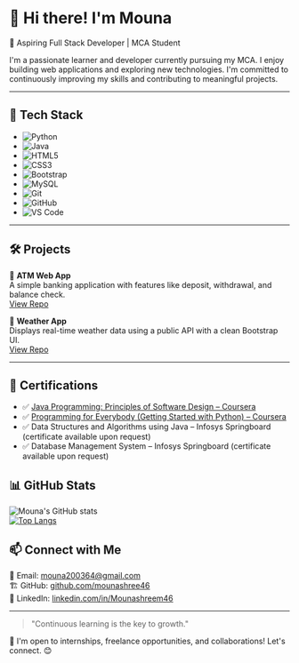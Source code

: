 # 👋 Hi there! I'm Mouna  
🚀 Aspiring Full Stack Developer | MCA Student  

I'm a passionate learner and developer currently pursuing my MCA. I enjoy building web applications and exploring new technologies. I'm committed to continuously improving my skills and contributing to meaningful projects.

---

## 🚀 Tech Stack

- ![Python](https://img.shields.io/badge/-Python-3776AB?style=flat-square&logo=python&logoColor=white)
- ![Java](https://img.shields.io/badge/-Java-007396?style=flat-square&logo=java&logoColor=white)
- ![HTML5](https://img.shields.io/badge/-HTML5-E34F26?style=flat-square&logo=html5&logoColor=white)
- ![CSS3](https://img.shields.io/badge/-CSS3-1572B6?style=flat-square&logo=css3)
- ![Bootstrap](https://img.shields.io/badge/-Bootstrap-563D7C?style=flat-square&logo=bootstrap)
- ![MySQL](https://img.shields.io/badge/-MySQL-4479A1?style=flat-square&logo=mysql)
- ![Git](https://img.shields.io/badge/-Git-F05032?style=flat-square&logo=git)
- ![GitHub](https://img.shields.io/badge/-GitHub-181717?style=flat-square&logo=github)
- ![VS Code](https://img.shields.io/badge/-VS%20Code-007ACC?style=flat-square&logo=visual-studio-code)

---

## 🛠️ Projects

🔹 **ATM Web App**  
A simple banking application with features like deposit, withdrawal, and balance check.  
[View Repo](https://github.com/mounashree46/ATM-Web-App)  

🔹 **Weather App**  
Displays real-time weather data using a public API with a clean Bootstrap UI.  
[View Repo](https://github.com/mounashree46/Weather-App)

---

## 📜 Certifications

- ✅ [Java Programming: Principles of Software Design – Coursera](https://coursera.org/share/e660645cf755b9063b8247cb098b967c)
- ✅ [Programming for Everybody (Getting Started with Python) – Coursera](https://coursera.org/share/fdb8c24ca5c2d5f10ec64dde79611ede)  
- ✅ Data Structures and Algorithms using Java – Infosys Springboard (certificate available upon request)  
- ✅ Database Management System – Infosys Springboard (certificate available upon request)


## 📊 GitHub Stats

![Mouna's GitHub stats](https://github-readme-stats.vercel.app/api?username=mounashree46&show_icons=true&theme=tokyonight)  
[![Top Langs](https://github-readme-stats.vercel.app/api/top-langs/?username=mounashree46&layout=compact&theme=tokyonight)](https://github.com/anuraghazra/github-readme-stats)



## 📫 Connect with Me

📩 Email: [mouna200364@gmail.com](mailto:mouna200364@gmail.com)  
🏗 GitHub: [github.com/mounashree46](https://github.com/mounashree46)  
🔗 LinkedIn: [linkedin.com/in/Mounashreem46](https://linkedin.com/in/Mounashreem46)

---

> "Continuous learning is the key to growth."  

🚀 I'm open to internships, freelance opportunities, and collaborations! Let's connect. 😊
